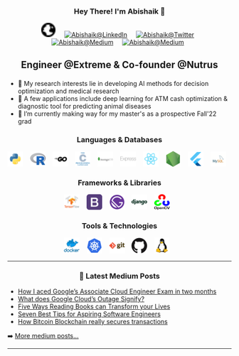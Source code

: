 ### <p align="center">Hey There! I'm Abishaik 👋 </p>

<!-- Social Profiles -->

<p align="center">
  <a href="https://abishaik-mohan.github.io"><img alt="Abishaik@LinkedIn" width="32px" src="https://raw.githubusercontent.com/iconic/open-iconic/master/svg/globe.svg" /></a>&nbsp;&nbsp;
  <a href="https://www.linkedin.com/in/amohan9/"><img alt="Abishaik@LinkedIn" width="32px" src="https://cdn.jsdelivr.net/npm/simple-icons@v3/icons/linkedin.svg" /></a>&nbsp;&nbsp;
  <a href="https://twitter.com/AbishaikM"><img alt="Abishaik@Twitter" width="32px" src="https://cdn.jsdelivr.net/npm/simple-icons@v3/icons/twitter.svg" /></a>&nbsp;&nbsp;
  <a href="https://abishaik.medium.com"><img alt="Abishaik@Medium" width="32px" src="https://cdn.jsdelivr.net/npm/simple-icons@v3/icons/medium.svg" /></a>&nbsp;&nbsp;
  <a href="https://www.facebook.com/abishaik.mohan.144"><img alt="Abishaik@Medium" width="32px" src="https://cdn.jsdelivr.net/npm/simple-icons@v3/icons/facebook.svg" /></a>&nbsp;&nbsp;
</p>

<!-- Introduction -->

## <p align="center"> Engineer @Extreme & Co-founder @Nutrus </p>

- 🔭 My research interests lie in developing AI methods for decision optimization and medical research
- 🌱 A few applications include deep learning for ATM cash optimization & diagnostic tool for predicting animal diseases 
- 👯 I’m currently making way for my master's as a prospective Fall'22 grad


<!-- Tech Stack -->

### <p align="center"> Languages & Databases</p>

<p align="center">
<a href="#"><img alt="Visual Studio Code" width="35px" src="https://raw.githubusercontent.com/github/explore/80688e429a7d4ef2fca1e82350fe8e3517d3494d/topics/python/python.png"/></a>&nbsp;&nbsp;&nbsp;
<a href="#"><img alt="HTML5" width="35px" src="https://raw.githubusercontent.com/github/explore/80688e429a7d4ef2fca1e82350fe8e3517d3494d/topics/r/r.png"/></a>&nbsp;&nbsp;&nbsp;
<a href="#"><img alt="CSS3" width="35px" src="https://raw.githubusercontent.com/github/explore/80688e429a7d4ef2fca1e82350fe8e3517d3494d/topics/go/go.png"/></a>&nbsp;&nbsp;&nbsp;
<a href="#"><img alt="Sass" width="35px" src="https://raw.githubusercontent.com/github/explore/80688e429a7d4ef2fca1e82350fe8e3517d3494d/topics/c/c.png"/></a>&nbsp;&nbsp;&nbsp;
<a href="#"><img alt="MongoDB" width="35px" src="https://raw.githubusercontent.com/github/explore/80688e429a7d4ef2fca1e82350fe8e3517d3494d/topics/mongodb/mongodb.png"/></a>&nbsp;&nbsp;&nbsp;
<a href="#"><img alt="MongoDB" width="35px" src="https://raw.githubusercontent.com/github/explore/80688e429a7d4ef2fca1e82350fe8e3517d3494d/topics/express/express.png"/></a>&nbsp;&nbsp;&nbsp;
<a href="#"><img alt="React" width="35px" src="https://raw.githubusercontent.com/github/explore/80688e429a7d4ef2fca1e82350fe8e3517d3494d/topics/react/react.png"/></a>&nbsp;&nbsp;&nbsp;
<a href="#"><img alt="Node.js" width="35px" src="https://raw.githubusercontent.com/github/explore/80688e429a7d4ef2fca1e82350fe8e3517d3494d/topics/nodejs/nodejs.png"/></a>&nbsp;&nbsp;&nbsp;
<a href="#"><img alt="MySQL" width="35px" src="https://raw.githubusercontent.com/github/explore/80688e429a7d4ef2fca1e82350fe8e3517d3494d/topics/flutter/flutter.png"/></a>&nbsp;&nbsp;&nbsp;
<a href="#"><img alt="MySQL" width="35px" src="https://raw.githubusercontent.com/github/explore/80688e429a7d4ef2fca1e82350fe8e3517d3494d/topics/mysql/mysql.png"/></a>&nbsp;&nbsp;&nbsp;
</p>

### <p align="center"> Frameworks & Libraries</p>

<p align="center">
<a href="#"><img alt="Visual Studio Code" width="35px" src="https://raw.githubusercontent.com/github/explore/80688e429a7d4ef2fca1e82350fe8e3517d3494d/topics/tensorflow/tensorflow.png"/></a>&nbsp;&nbsp;&nbsp;
<a href="#"><img alt="HTML5" width="35px" src="https://raw.githubusercontent.com/github/explore/80688e429a7d4ef2fca1e82350fe8e3517d3494d/topics/bootstrap/bootstrap.png"/></a>&nbsp;&nbsp;&nbsp;
<a href="#"><img alt="CSS3" width="35px" src="https://raw.githubusercontent.com/github/explore/e94815998e4e0713912fed477a1f346ec04c3da2/topics/gatsby/gatsby.png"/></a>&nbsp;&nbsp;&nbsp;
<a href="#"><img alt="CSS3" width="35px" src="https://raw.githubusercontent.com/github/explore/80688e429a7d4ef2fca1e82350fe8e3517d3494d/topics/django/django.png"/></a>&nbsp;&nbsp;&nbsp;
<a href="#"><img alt="CSS3" width="35px" src="https://raw.githubusercontent.com/github/explore/80688e429a7d4ef2fca1e82350fe8e3517d3494d/topics/opencv/opencv.png"/></a>&nbsp;&nbsp;&nbsp;
</p>

### <p align="center"> Tools & Technologies</p>

<p align="center">
<a href="#"><img alt="Visual Studio Code" width="35px" src="https://raw.githubusercontent.com/github/explore/80688e429a7d4ef2fca1e82350fe8e3517d3494d/topics/docker/docker.png"/></a>&nbsp;&nbsp;&nbsp;
<a href="#"><img alt="HTML5" width="35px" src="https://raw.githubusercontent.com/github/explore/80688e429a7d4ef2fca1e82350fe8e3517d3494d/topics/kubernetes/kubernetes.png"/></a>&nbsp;&nbsp;&nbsp;
<a href="#"><img alt="CSS3" width="35px" src="https://raw.githubusercontent.com/github/explore/80688e429a7d4ef2fca1e82350fe8e3517d3494d/topics/git/git.png"/></a>&nbsp;&nbsp;&nbsp;
<a href="#"><img alt="CSS3" width="35px" src="https://raw.githubusercontent.com/github/explore/78df643247d429f6cc873026c0622819ad797942/topics/github/github.png"/></a>&nbsp;&nbsp;&nbsp;
<a href="#"><img alt="CSS3" width="35px" src="https://raw.githubusercontent.com/github/explore/80688e429a7d4ef2fca1e82350fe8e3517d3494d/topics/linux/linux.png"/></a>&nbsp;&nbsp;&nbsp;
</p>

---

<!-- Medium Posts -->

### <p align="center">📕 Latest Medium Posts </p>

- [How I aced Google’s Associate Cloud Engineer Exam in two months](https://abishaik.medium.com/how-i-aced-googles-associate-cloud-engineer-exam-in-two-months-ce71782992cc)
- [What does Google Cloud’s Outage Signify?](https://medium.com/technology-hits/what-does-google-clouds-outage-signify-4f2f057bd197)
- [Five Ways Reading Books can Transform your Lives](https://medium.com/illumination/five-ways-reading-books-can-transform-your-lives-42924705c1e4)
- [Seven Best Tips for Aspiring Software Engineers](https://medium.com/illumination/seven-best-tips-for-aspiring-software-engineers-c8942ff8d767)
- [How Bitcoin Blockchain really secures transactions](https://abishaik.medium.com/how-bitcoin-blockchain-really-secures-transactions-7c4d913e8c43)

➡️ [More medium posts...](https://abishaik.medium.com)

---
